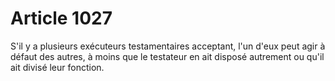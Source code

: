 # Article 1027

S'il y a plusieurs exécuteurs testamentaires acceptant, l'un d'eux peut agir à défaut des autres, à moins que le testateur en ait disposé autrement ou qu'il ait divisé leur fonction.
